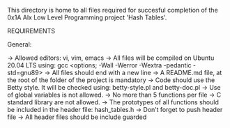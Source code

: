 This directory is home to all files required for succesful completion of the 0x1A Alx Low Level Programming project 'Hash Tables'.

REQUIREMENTS

General:

->	Allowed editors:
	    vi, vim, emacs
->	All files will be compiled on Ubuntu 20.04 LTS using:
	    gcc <options; -Wall -Werror -Wextra -pedantic -std=gnu89>
->	All files should end with a new line
->	A README.md file, at the root of the folder of the project is mandatory
->	Code should use the Betty style. It will be checked using:
	    betty-style.pl and betty-doc.pl
->	Use of global variables is not allowed.
->	No more than 5 functions per file
->	C standard library are not allowed.
->	The prototypes of all functions should be included in the header file:
	    hash_tables.h
->	Don’t forget to push header file
->	All header files should be include guarded